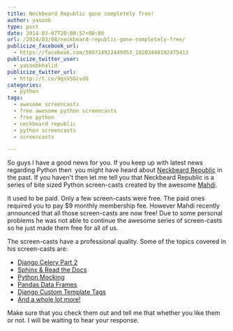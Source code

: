 ```yaml
---
title: Neckbeard Republic gone completely free!
author: yasoob
type: post
date: 2014-03-07T20:00:57+00:00
url: /2014/03/08/neckbeard-republic-gone-completely-free/
publicize_facebook_url:
  - https://facebook.com/509724922449953_10203448192475413
publicize_twitter_user:
  - yasoobkhalid
publicize_twitter_url:
  - http://t.co/9gsVSGcvdG
categories:
  - python
tags:
  - awesome screencasts
  - free awesome python screencasts
  - free python
  - neckbeard republic
  - python screencasts
  - screencasts

---
```

So guys I have a good news for you. If you keep up with latest news regarding Python then  you might have heard about [Neckbeard Republic][1] in the past. If you haven't then let me tell you that Neckbeard Republic is a series of bite sized Python screen-casts created by the awesome [Mahdi][2]. 

It used to be paid. Only a few screen-casts were free. The paid ones required you to pay $9 monthly membership fee. However Mahdi recently announced that all those screen-casts are now free! Due to some personal problems he was not able to continue the awesome series of screen-casts so he just made them free for all of us. 

The screen-casts have a professional quality. Some of the topics covered in his screen-casts are:

  * [Django Celery Part 2][3]
  * [Sphinx & Read the Docs][4]
  * [Python Mocking][5]
  * [Pandas Data Frames][6]
  * [Django Custom Template Tags][7]
  * [And a whole lot more!][8]
  
Make sure that you check them out and tell me that whether you like them or not. I will be waiting to hear your response.

 [1]: https://www.neckbeardrepublic.com/
 [2]: http://twitter.com/myusuf3
 [3]: https://www.neckbeardrepublic.com/screencasts/django-celery-part-2
 [4]: https://www.neckbeardrepublic.com/screencasts/sphinx-read-the-docs
 [5]: https://www.neckbeardrepublic.com/screencasts/python-mocking
 [6]: https://www.neckbeardrepublic.com/screencasts/pandas-data-frames-part-1
 [7]: https://www.neckbeardrepublic.com/screencasts/django-custom-template-tags
 [8]: https://www.neckbeardrepublic.com/screencasts/